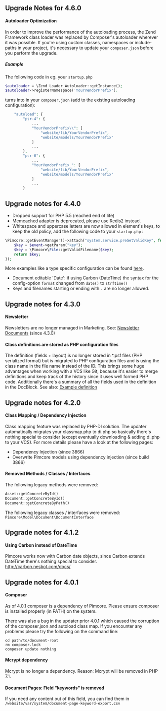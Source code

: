 ##  Upgrade Notes for 4.6.0

#### Autoloader Optimization
In order to improve the performance of the autoloading process, 
the Zend Framework class loader was replaced by Composer's autoloader wherever it was possible. 
If you're using custom classes, namespaces or include-paths in your project, it's necessary to update your
`composer.json` before you perform the upgrade. 

##### Example
The following code in eg. your `startup.php` 
```php
$autoloader = \Zend_Loader_Autoloader::getInstance();
$autoloader->registerNamespace('YourVendorPrefix');
```
turns into in your `composer.json` (add to the existing autoloading configuration): 

```php
    "autoload": {
        "psr-4": {
            ...
            "YourVendorPrefix\\": [
                "website/lib/YourVendorPrefix",
                "website/models/YourVendorPrefix"
            ]
            ...
        },
        "psr-0": {
            ...
            "YourVendorPrefix_": [
                "website/lib/YourVendorPrefix",
                "website/models/YourVendorPrefix"
            ]
            ...
        }
```


##  Upgrade notes for 4.4.0
- Dropped support for PHP 5.5 (reached end of life)
- Memcached adapter is deprecated, please use Redis2 instead. 
- Whitespace and uppercase letters are now allowed in element's keys, to keep the old policy, add the following code to your `startup.php` : 
```php 
\Pimcore::getEventManager()->attach("system.service.preGetValidKey", function (\Zend_EventManager_Event $event) {
    $key = $event->getParam("key");
    $key = \Pimcore\File::getValidFilename($key);
    return $key;
});
```

More examples like a type specific configuration can be found [here](https://github.com/pimcore/pimcore/issues/898#issuecomment-251909498). 

- Document editable 'Date': if using Carbon (DateTime) the syntax for the config-option `format` changed from `date()` to `strftime()`
- Keys and filenames starting or ending with `.` are no longer allowed. 

## Upgrade notes for 4.3.0
#### Newsletter
Newsletters are no longer managed in Marketing. 
See: [Newsletter Documents](../../08_Tools_and_Features/19_Newsletter.md) (since 4.3.0) 

#### Class definitions are stored as PHP configuration files
The definition (fields + layout) is no longer stored in *.psf files (PHP serialized format) but is migrated to PHP configuration files and is using the class name in the file name instead of the ID. 
This brings some huge advantages when working with a VCS like Git, because it's easier to merge definitions and keep track of the history since it uses well formed PHP code. Additionally there's a summary of all the fields used in the definition in the DocBlock. 
See also: [Example definition](https://github.com/pimcore/pimcore/blob/pimcore4/website_demo/var/classes/definition_blogArticle.php)

## Upgrade notes for 4.2.0
#### Class Mapping / Dependency Injection
Class mapping feature was replaced by PHP-DI solution. The updater automatically migrates your classmap.php to di.php so basically there's nothing special to consider (except eventually downloading & adding di.php to your VCS). 
For more details please have a look at the following pages: 
- Dependency Injection (since 3866)
- Overwrite Pimcore models using dependency injection (since build 3866)

#### Removed Methods / Classes / Interfaces
The following legacy methods were removed: 
```php
Asset::getConcreteById()
Document::getConcreteById()
Document::getConcreteByPath()
```

The following legacy classes / interfaces were removed: 
`Pimcore\Model\Document\DocumentInterface`

## Upgrade notes for 4.1.2
#### Using Carbon instead of DateTime
Pimcore works now with Carbon date objects, since Carbon extends DateTime there's nothing special to consider.
http://carbon.nesbot.com/docs/ 

## Upgrade notes for 4.0.1
#### Composer
As of 4.0.1 composer is a dependency of Pimcore. Please ensure composer is installed properly (in PATH) on the system.  

There was also a bug in the updater prior 4.0.1 which caused the corruption of the composer.json and autoload class map.
If you encounter any problems please try the following on the command line:  
```
cd path/to/document-root
rm composer.lock
composer update nothing
``` 

#### Mcrypt  dependency
Mcrypt is no longer a dependency. Reason: Mcrypt will be removed in PHP 7.1.

#### Document Pages: Field "keywords" is removed
If you need any content out of this field, you can find them in `/website/var/system/document-page-keyword-export.csv`

